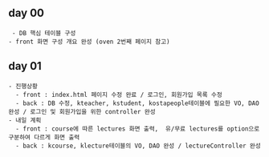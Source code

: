 ## day 00
<pre><code> - DB 핵심 테이블 구성
- front 화면 구성 개요 완성 (oven 2번째 페이지 참고)
</code></pre>

## day 01
<pre><code>- 진행상황
  - front : index.html 페이지 수정 완료 / 로그인, 회원가입 목록 수정
  - back : DB 수정, kteacher, kstudent, kostapeople테이블에 필요한 VO, DAO 완성 / 로그인 및 회원가입을 위한 controller 완성
- 내일 계획
  - front : course에 따른 lectures 화면 출력,  유/무료 lectures를 option으로 구분하여 다르게 화면 출력
  - back : kcourse, klecture테이블의 VO, DAO 완성 / lectureController 완성
</code></pre>
